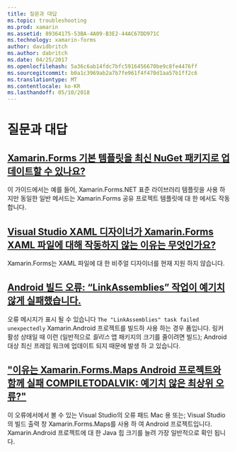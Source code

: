 ```yaml
---
title: 질문과 대답
ms.topic: troubleshooting
ms.prod: xamarin
ms.assetid: 89364175-53BA-4A09-B3E2-44AC67DD971C
ms.technology: xamarin-forms
author: davidbritch
ms.author: dabritch
ms.date: 04/25/2017
ms.openlocfilehash: 5a36c6ab14fdc7bfc5916456670be9c8fe4476ff
ms.sourcegitcommit: b0a1c3969ab2a7b7fe961f4f470d1aa57b1ff2c6
ms.translationtype: MT
ms.contentlocale: ko-KR
ms.lasthandoff: 05/10/2018
---
```

# <a name="frequently-asked-questions"></a>질문과 대답


## <a name="can-i-update-the-xamarinforms-default-template-to-a-newer-nuget-packageupdate-forms-templatemd"></a>[Xamarin.Forms 기본 템플릿을 최신 NuGet 패키지로 업데이트할 수 있나요?](update-forms-template.md)
이 가이드에서는 예를 들어, Xamarin.Forms.NET 표준 라이브러리 템플릿을 사용 하지만 동일한 일반 메서드는 Xamarin.Forms 공유 프로젝트 템플릿에 대 한 에서도 작동 합니다. 

## <a name="why-doesnt-the-visual-studio-xaml-designer-work-for-xamarinforms-xaml-filesforms-xaml-designermd"></a>[Visual Studio XAML 디자이너가 Xamarin.Forms XAML 파일에 대해 작동하지 않는 이유는 무엇인가요?](forms-xaml-designer.md)
Xamarin.Forms는 XAML 파일에 대 한 비주얼 디자이너를 현재 지원 하지 않습니다.

## <a name="android-build-error-the-linkassemblies-task-failed-unexpectedlyandroid-linkassemblies-errormd"></a>[Android 빌드 오류: “LinkAssemblies” 작업이 예기치 않게 실패했습니다.](android-linkassemblies-error.md)
오류 메시지가 표시 될 수 있습니다 `The "LinkAssemblies" task failed unexpectedly` Xamarin.Android 프로젝트를 빌드하 사용 하는 경우 폼입니다. 링커 활성 상태일 때 이런 (일반적으로 *릴리스* 앱 패키지의 크기를 줄이려면 빌드); Android 대상 최신 프레임 워크에 업데이트 되지 때문에 발생 하 고 있습니다. 


## <a name="why-does-my-xamarinformsmaps-android-project-fail-with-compiletodalvik--unexpected-top-level-errormaps-compiletodalvik-errormd"></a>["이유는 Xamarin.Forms.Maps Android 프로젝트와 함께 실패 COMPILETODALVIK: 예기치 않은 최상위 오류?"](maps-compiletodalvik-error.md)
이 오류에서에서 볼 수 있는 Visual Studio의 오류 패드 Mac 용 또는; Visual Studio의 빌드 출력 창 Xamarin.Forms.Maps를 사용 하 여 Android 프로젝트입니다. Xamarin.Android 프로젝트에 대 한 Java 힙 크기를 늘려 가장 일반적으로 확인 됩니다.

